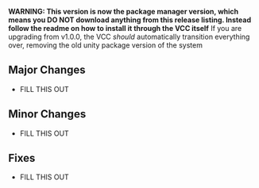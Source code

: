**WARNING: This version is now the package manager version, which means you DO NOT download anything from this release listing. Instead follow the readme on how to install it through the VCC itself**
If you are upgrading from v1.0.0, the VCC *should* automatically transition everything over, removing the old unity package version of the system

## Major Changes
- FILL THIS OUT

## Minor Changes
- FILL THIS OUT

## Fixes
- FILL THIS OUT
